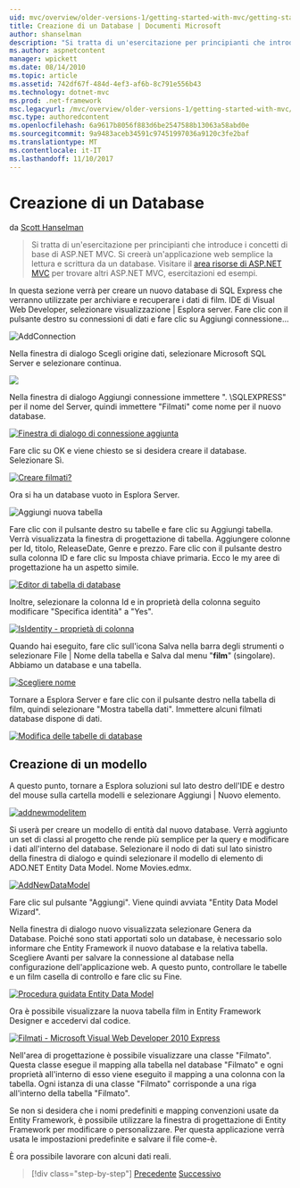 ```yaml
---
uid: mvc/overview/older-versions-1/getting-started-with-mvc/getting-started-with-mvc-part4
title: Creazione di un Database | Documenti Microsoft
author: shanselman
description: "Si tratta di un'esercitazione per principianti che introduce i concetti di base di ASP.NET MVC. Si creerà un'applicazione web semplice la lettura e scrittura da un database."
ms.author: aspnetcontent
manager: wpickett
ms.date: 08/14/2010
ms.topic: article
ms.assetid: 742df67f-484d-4ef3-af6b-8c791e556b43
ms.technology: dotnet-mvc
ms.prod: .net-framework
msc.legacyurl: /mvc/overview/older-versions-1/getting-started-with-mvc/getting-started-with-mvc-part4
msc.type: authoredcontent
ms.openlocfilehash: 6a9617b8056f883d6be2547588b13063a58abd0e
ms.sourcegitcommit: 9a9483aceb34591c97451997036a9120c3fe2baf
ms.translationtype: MT
ms.contentlocale: it-IT
ms.lasthandoff: 11/10/2017
---
```

<a name="creating-a-database"></a>Creazione di un Database
====================
da [Scott Hanselman](https://github.com/shanselman)

> Si tratta di un'esercitazione per principianti che introduce i concetti di base di ASP.NET MVC. Si creerà un'applicazione web semplice la lettura e scrittura da un database. Visitare il [area risorse di ASP.NET MVC](../../../index.md) per trovare altri ASP.NET MVC, esercitazioni ed esempi.


In questa sezione verrà per creare un nuovo database di SQL Express che verranno utilizzate per archiviare e recuperare i dati di film. IDE di Visual Web Developer, selezionare visualizzazione | Esplora server. Fare clic con il pulsante destro su connessioni di dati e fare clic su Aggiungi connessione...

![AddConnection](getting-started-with-mvc-part4/_static/image1.png)

Nella finestra di dialogo Scegli origine dati, selezionare Microsoft SQL Server e selezionare continua.

![](getting-started-with-mvc-part4/_static/image2.png)

Nella finestra di dialogo Aggiungi connessione immettere ". \SQLEXPRESS" per il nome del Server, quindi immettere "Filmati" come nome per il nuovo database.

[![Finestra di dialogo di connessione aggiunta](getting-started-with-mvc-part4/_static/image4.png)](getting-started-with-mvc-part4/_static/image3.png)

Fare clic su OK e viene chiesto se si desidera creare il database. Selezionare Sì.

[![Creare filmati?](getting-started-with-mvc-part4/_static/image6.png)](getting-started-with-mvc-part4/_static/image5.png)

Ora si ha un database vuoto in Esplora Server.

![Aggiungi nuova tabella](getting-started-with-mvc-part4/_static/image7.png)

Fare clic con il pulsante destro su tabelle e fare clic su Aggiungi tabella. Verrà visualizzata la finestra di progettazione di tabella. Aggiungere colonne per Id, titolo, ReleaseDate, Genre e prezzo. Fare clic con il pulsante destro sulla colonna ID e fare clic su Imposta chiave primaria. Ecco le my aree di progettazione ha un aspetto simile.

[![Editor di tabella di database](getting-started-with-mvc-part4/_static/image9.png)](getting-started-with-mvc-part4/_static/image8.png)

Inoltre, selezionare la colonna Id e in proprietà della colonna seguito modificare "Specifica identità" a "Yes".

[![IsIdentity - proprietà di colonna](getting-started-with-mvc-part4/_static/image11.png)](getting-started-with-mvc-part4/_static/image10.png)

Quando hai eseguito, fare clic sull'icona Salva nella barra degli strumenti o selezionare File | Nome della tabella e Salva dal menu "**film**" (singolare). Abbiamo un database e una tabella.

[![Scegliere nome](getting-started-with-mvc-part4/_static/image13.png)](getting-started-with-mvc-part4/_static/image12.png)

Tornare a Esplora Server e fare clic con il pulsante destro nella tabella di film, quindi selezionare "Mostra tabella dati". Immettere alcuni filmati database dispone di dati.

[![Modifica delle tabelle di database](getting-started-with-mvc-part4/_static/image15.png)](getting-started-with-mvc-part4/_static/image14.png)

## <a name="creating-a-model"></a>Creazione di un modello

A questo punto, tornare a Esplora soluzioni sul lato destro dell'IDE e destro del mouse sulla cartella modelli e selezionare Aggiungi | Nuovo elemento.

[![addnewmodelitem](getting-started-with-mvc-part4/_static/image17.png)](getting-started-with-mvc-part4/_static/image16.png)

Si userà per creare un modello di entità dal nuovo database. Verrà aggiunto un set di classi al progetto che rende più semplice per la query e modificare i dati all'interno del database. Selezionare il nodo di dati sul lato sinistro della finestra di dialogo e quindi selezionare il modello di elemento di ADO.NET Entity Data Model. Nome Movies.edmx.

[![AddNewDataModel](getting-started-with-mvc-part4/_static/image19.png)](getting-started-with-mvc-part4/_static/image18.png)

Fare clic sul pulsante "Aggiungi". Viene quindi avviata "Entity Data Model Wizard".

Nella finestra di dialogo nuovo visualizzata selezionare Genera da Database. Poiché sono stati apportati solo un database, è necessario solo informare che Entity Framework il nuovo database e la relativa tabella. Scegliere Avanti per salvare la connessione al database nella configurazione dell'applicazione web. A questo punto, controllare le tabelle e un film casella di controllo e fare clic su Fine.

[![Procedura guidata Entity Data Model](getting-started-with-mvc-part4/_static/image21.png)](getting-started-with-mvc-part4/_static/image20.png)

Ora è possibile visualizzare la nuova tabella film in Entity Framework Designer e accedervi dal codice.

[![Filmati - Microsoft Visual Web Developer 2010 Express](getting-started-with-mvc-part4/_static/image23.png)](getting-started-with-mvc-part4/_static/image22.png)

Nell'area di progettazione è possibile visualizzare una classe "Filmato". Questa classe esegue il mapping alla tabella nel database "Filmato" e ogni proprietà all'interno di esso viene eseguito il mapping a una colonna con la tabella. Ogni istanza di una classe "Filmato" corrisponde a una riga all'interno della tabella "Filmato".

Se non si desidera che i nomi predefiniti e mapping convenzioni usate da Entity Framework, è possibile utilizzare la finestra di progettazione di Entity Framework per modificare o personalizzare. Per questa applicazione verrà usata le impostazioni predefinite e salvare il file come-è.

È ora possibile lavorare con alcuni dati reali.

>[!div class="step-by-step"]
[Precedente](getting-started-with-mvc-part3.md)
[Successivo](getting-started-with-mvc-part5.md)
